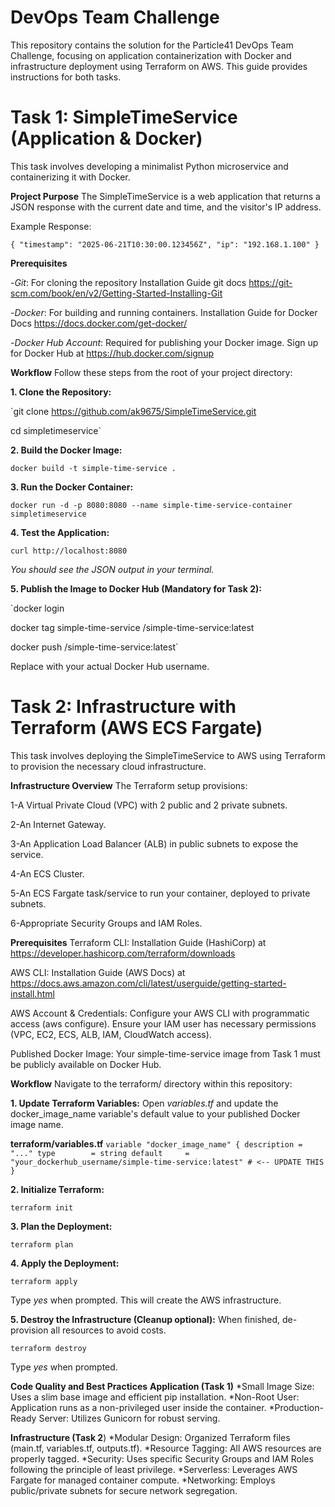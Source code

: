 # DevOps Team Challenge
This repository contains the solution for the Particle41 DevOps Team Challenge, focusing on application containerization with Docker and infrastructure deployment using Terraform on AWS. This guide provides instructions for both tasks.

# Task 1: SimpleTimeService (Application & Docker)
This task involves developing a minimalist Python microservice and containerizing it with Docker.

**Project Purpose**
The SimpleTimeService is a web application that returns a JSON response with the current date and time, and the visitor's IP address.

Example Response:

`{
  "timestamp": "2025-06-21T10:30:00.123456Z",
  "ip": "192.168.1.100"
}`

**Prerequisites**

-_Git_: For cloning the repository
Installation Guide git docs https://git-scm.com/book/en/v2/Getting-Started-Installing-Git

-_Docker_: For building and running containers.
Installation Guide for Docker Docs https://docs.docker.com/get-docker/

-_Docker Hub Account_: Required for publishing your Docker image.
Sign up for Docker Hub at https://hub.docker.com/signup

**Workflow**
Follow these steps from the root of your project directory:

**1. Clone the Repository:**

`git clone https://github.com/ak9675/SimpleTimeService.git

cd simpletimeservice`

**2. Build the Docker Image:**

`docker build -t simple-time-service .`

**3. Run the Docker Container:**

`docker run -d -p 8080:8080 --name simple-time-service-container simpletimeservice`

**4. Test the Application:**

`curl http://localhost:8080`

_You should see the JSON output in your terminal._

**5. Publish the Image to Docker Hub (Mandatory for Task 2):**

`docker login

docker tag simple-time-service <your-dockerhub-username>/simple-time-service:latest

docker push <your-dockerhub-username>/simple-time-service:latest`

Replace <your-dockerhub-username> with your actual Docker Hub username.


# Task 2: Infrastructure with Terraform (AWS ECS Fargate)
This task involves deploying the SimpleTimeService to AWS using Terraform to provision the necessary cloud infrastructure.

**Infrastructure Overview**
The Terraform setup provisions:

1-A Virtual Private Cloud (VPC) with 2 public and 2 private subnets.

2-An Internet Gateway.

3-An Application Load Balancer (ALB) in public subnets to expose the service.

4-An ECS Cluster.

5-An ECS Fargate task/service to run your container, deployed to private subnets.

6-Appropriate Security Groups and IAM Roles.

**Prerequisites**
Terraform CLI:
Installation Guide (HashiCorp) at https://developer.hashicorp.com/terraform/downloads

AWS CLI:
Installation Guide (AWS Docs) at https://docs.aws.amazon.com/cli/latest/userguide/getting-started-install.html

AWS Account & Credentials: Configure your AWS CLI with programmatic access (aws configure). Ensure your IAM user has necessary permissions (VPC, EC2, ECS, ALB, IAM, CloudWatch access).

Published Docker Image: Your simple-time-service image from Task 1 must be publicly available on Docker Hub.

**Workflow**
Navigate to the terraform/ directory within this repository:

**1. Update Terraform Variables:**
Open _variables.tf_ and update the docker_image_name variable's default value to your published Docker image name.

**terraform/variables.tf**
`variable "docker_image_name" {
  description = "..."
  type        = string
  default     = "your_dockerhub_username/simple-time-service:latest" # <-- UPDATE THIS
}`

**2. Initialize Terraform:**

`terraform init`

**3. Plan the Deployment:**

`terraform plan`

**4. Apply the Deployment:**

`terraform apply`

Type _yes_ when prompted. This will create the AWS infrastructure.

**5. Destroy the Infrastructure (Cleanup optional):**
When finished, de-provision all resources to avoid costs.

`terraform destroy`

Type _yes_ when prompted.

**Code Quality and Best Practices**
**Application (Task 1)**
*Small Image Size: Uses a slim base image and efficient pip installation.
*Non-Root User: Application runs as a non-privileged user inside the container.
*Production-Ready Server: Utilizes Gunicorn for robust serving.

**Infrastructure (Task 2**)
*Modular Design: Organized Terraform files (main.tf, variables.tf, outputs.tf).
*Resource Tagging: All AWS resources are properly tagged.
*Security: Uses specific Security Groups and IAM Roles following the principle of least privilege.
*Serverless: Leverages AWS Fargate for managed container compute.
*Networking: Employs public/private subnets for secure network segregation.
